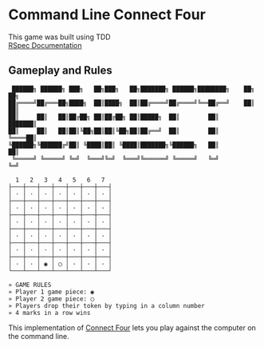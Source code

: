 # Command Line Connect Four

This game was built using TDD  
[RSpec Documentation](https://relishapp.com/rspec)

## Gameplay and Rules
```
 ██████╗ ██████╗ ███╗   ██╗███╗   ██╗███████╗ ██████╗████████╗    ██╗  ██╗
██╔════╝██╔═══██╗████╗  ██║████╗  ██║██╔════╝██╔════╝╚══██╔══╝    ██║  ██║
██║     ██║   ██║██╔██╗ ██║██╔██╗ ██║█████╗  ██║        ██║       ███████║
██║     ██║   ██║██║╚██╗██║██║╚██╗██║██╔══╝  ██║        ██║       ╚════██║
╚██████╗╚██████╔╝██║ ╚████║██║ ╚████║███████╗╚██████╗   ██║            ██║
 ╚═════╝ ╚═════╝ ╚═╝  ╚═══╝╚═╝  ╚═══╝╚══════╝ ╚═════╝   ╚═╝            ╚═╝

  1   2   3   4   5   6   7
├───┼───┼───┼───┼───┼───┼───┤
│ · │ · │ · │ · │ · │ · │ · │
├───┼───┼───┼───┼───┼───┼───┤
│ · │ · │ · │ · │ · │ · │ · │
├───┼───┼───┼───┼───┼───┼───┤
│ · │ · │ · │ · │ · │ · │ · │
├───┼───┼───┼───┼───┼───┼───┤
│ · │ · │ · │ · │ · │ · │ · │
├───┼───┼───┼───┼───┼───┼───┤
│ · │ · │ · │ · │ · │ · │ · │
├───┼───┼───┼───┼───┼───┼───┤
│ · │ · │ ◉ │ ◯ │ · │ · │ · │
└───┴───┴───┴───┴───┴───┴───┘

» GAME RULES
» Player 1 game piece: ◉
» Player 2 game piece: ◯
» Players drop their token by typing in a column number
» 4 marks in a row wins
```
This implementation of [Connect Four](https://en.wikipedia.org/wiki/Connect_Four) lets you play against the computer on the command line.
